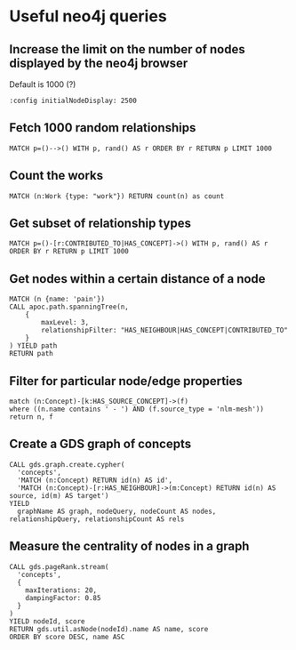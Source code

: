 # Useful neo4j queries

## Increase the limit on the number of nodes displayed by the neo4j browser

Default is 1000 (?)

```
:config initialNodeDisplay: 2500
```

## Fetch 1000 random relationships

```
MATCH p=()-->() WITH p, rand() AS r ORDER BY r RETURN p LIMIT 1000
```

## Count the works

```
MATCH (n:Work {type: "work"}) RETURN count(n) as count
```

## Get subset of relationship types

```
MATCH p=()-[r:CONTRIBUTED_TO|HAS_CONCEPT]->() WITH p, rand() AS r ORDER BY r RETURN p LIMIT 1000
```

## Get nodes within a certain distance of a node

```
MATCH (n {name: 'pain'})
CALL apoc.path.spanningTree(n, 
    {
        maxLevel: 3,
        relationshipFilter: "HAS_NEIGHBOUR|HAS_CONCEPT|CONTRIBUTED_TO"
    }
) YIELD path
RETURN path
```

## Filter for particular node/edge properties

```
match (n:Concept)-[k:HAS_SOURCE_CONCEPT]->(f)
where ((n.name contains ' - ') AND (f.source_type = 'nlm-mesh'))
return n, f
```

## Create a GDS graph of concepts

```
CALL gds.graph.create.cypher(
  'concepts',
  'MATCH (n:Concept) RETURN id(n) AS id',
  'MATCH (n:Concept)-[r:HAS_NEIGHBOUR]->(m:Concept) RETURN id(n) AS source, id(m) AS target')
YIELD
  graphName AS graph, nodeQuery, nodeCount AS nodes, relationshipQuery, relationshipCount AS rels
```

## Measure the centrality of nodes in a graph

```
CALL gds.pageRank.stream(
  'concepts', 
  {
    maxIterations: 20,
    dampingFactor: 0.85
  }
)
YIELD nodeId, score
RETURN gds.util.asNode(nodeId).name AS name, score
ORDER BY score DESC, name ASC
```
